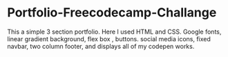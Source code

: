 # Portfolio-Freecodecamp-Challange
This a simple 3 section portfolio. Here I used HTML and CSS. Google fonts, linear gradient background, flex box , buttons. social media icons, fixed navbar, two column footer, and displays all of my codepen works. 
